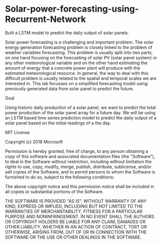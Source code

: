 # Solar-power-forecasting-using-Recurrent-Network

Built a LSTM model to predict the daily output of solar panels.

Solar power forecasting is a challenging and important problem. The solar energy generation forecasting problem is closely linked to the problem of weather variables forecasting. This problem is usually split into two parts, on one hand focusing on the forecasting of solar PV (solar panel system) or any other meteorological variable and on the other hand estimating the amount of energy that a concrete power plant will produce with the estimated meteorological resource. In general, the way to deal with this difficult problem is usually related to the spatial and temporal scales we are interested in. This lab focusses on a simplified forecasting model using previously generated data from solar panel to predict the future.

Goal

Using historic daily production of a solar panel, we want to predict the total power production of the solar panel array for a future day. We will be using an LSTM based time series prediction model to predict the daily output of a solar panel based on the initial readings of a the day.





MIT License

Copyright (c) 2018 Microsoft

Permission is hereby granted, free of charge, to any person obtaining a copy of this software and associated documentation files (the "Software"), to deal in the Software without restriction, including without limitation the rights to use, copy, modify, merge, publish, distribute, sublicense, and/or sell copies of the Software, and to permit persons to whom the Software is furnished to do so, subject to the following conditions:

The above copyright notice and this permission notice shall be included in all copies or substantial portions of the Software.

THE SOFTWARE IS PROVIDED "AS IS", WITHOUT WARRANTY OF ANY KIND, EXPRESS OR IMPLIED, INCLUDING BUT NOT LIMITED TO THE WARRANTIES OF MERCHANTABILITY, FITNESS FOR A PARTICULAR PURPOSE AND NONINFRINGEMENT. IN NO EVENT SHALL THE AUTHORS OR COPYRIGHT HOLDERS BE LIABLE FOR ANY CLAIM, DAMAGES OR OTHER LIABILITY, WHETHER IN AN ACTION OF CONTRACT, TORT OR OTHERWISE, ARISING FROM, OUT OF OR IN CONNECTION WITH THE SOFTWARE OR THE USE OR OTHER DEALINGS IN THE SOFTWARE.
